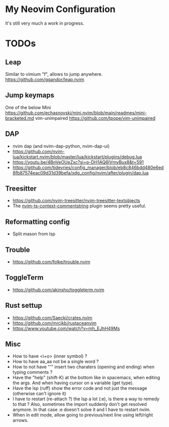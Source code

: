 # My Neovim Configuration

It's still very much a work in progress.

# TODOs

## Leap

Similar to vimium "f", allows to jump anywhere.
<https://github.com/ggandor/leap.nvim>

## Jump keymaps

One of the below
Mini
<https://github.com/echasnovski/mini.nvim/blob/main/readmes/mini-bracketed.md>
vim-unimpaired
<https://github.com/tpope/vim-unimpaired>

## DAP

- nvim dap (and nvim-dap-python, nvim-dap-ui)
- https://github.com/nvim-lua/kickstart.nvim/blob/master/lua/kickstart/plugins/debug.lua
- <https://youtu.be/4BnVeOUeZxc?si=p-DH1AQ6IVmyBux8&t=591>
- <https://github.com/tjdevries/config_manager/blob/eb8c846bdd480e6ed8fb87574eac09d31d39befa/xdg_config/nvim/after/plugin/dap.lua>

## Treesitter

- <https://github.com/nvim-treesitter/nvim-treesitter-textobjects>
- The [nvim-ts-context-commentstring](https://github.com/JoosepAlviste/nvim-ts-context-commentstring) plugin seems pretty useful.

## Reformatting config

- Split mason from lsp

## Trouble

- https://github.com/folke/trouble.nvim

## ToggleTerm

- https://github.com/akinsho/toggleterm.nvim

## Rust settup

- https://github.com/Saecki/crates.nvim
- https://github.com/mrcjkb/rustaceanvim
- https://www.youtube.com/watch?v=mh_EJhH49Ms

## Misc

- How to have <i+o> (inner symbol) ?
- How to have aa_aa not be a single word ?
- How to not have "'" insert two charaters (opening and ending) when typing comments ?
- Have the "help" (shift-K) at the bottom like in spacemacs, when editing the args. And when having cursor on a variable (get type).
- Have the lsp (ruff) show the error code and not just the message (otherwise can't ignore it)
- I have to restart (re-attach ?) the lsp a lot (:e), is there a way to remedy to that ? Also, sometimes the import suddenly don't get resolved anymore. In that case :e doesn't solve it and I have to restart nvim.
- When in edit mode, allow going to previous/next line using left/right arrows.

